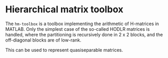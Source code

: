 # Hierarchical matrix toolbox
The <code>hm-toolbox</code> is a toolbox implementing the arithmetic of H-matrices in MATLAB. 
Only the simplest case of the so-called HODLR matrices is handled, where the partitioning
is recursively done in 2 x 2 blocks, and the off-diagonal blocks are of low-rank. 

This can be used to represent quasiseparable matrices. 
